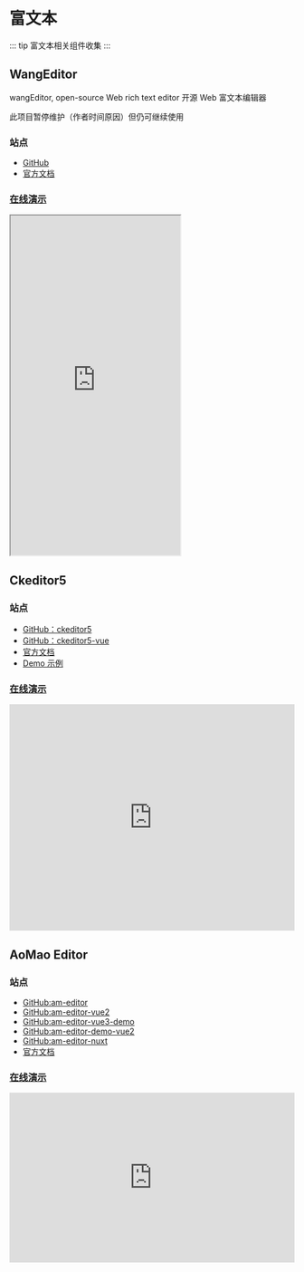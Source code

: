 <script setup>
import GithubShields from '@/components/GithubShields.vue'
</script>

# 富文本

::: tip
富文本相关组件收集
:::

## WangEditor

<GithubShields username="wangeditor-team" repository="wangEditor" />

wangEditor, open-source Web rich text editor 开源 Web 富文本编辑器

此项目暂停维护（作者时间原因）但仍可继续使用

### 站点

- [GitHub](https://github.com/wangeditor-team/wangEditor)
- [官方文档](https://www.wangeditor.com/)

### [在线演示](https://www.wangeditor.com/demo/index.html)

<iframe src="https://www.wangeditor.com/demo/index.html" style="height: 600px" />

## Tinymce-vue

<GithubShields username="tinymce" repository="tinymce-vue" />

官方 TinyMCE Vue 组件

### 站点

- [GitHub](https://github.com/tinymce/tinymce-vue)
- [官方文档](https://www.tiny.cloud/docs/tinymce/latest/)
- [Demo 示例](https://www.tiny.cloud/docs/demo/index.html)

### [在线演示](https://codepen.io/tomiaa/embed/RNbqwEq?default-tab=result)

<iframe height="600" style="width: 100%;" scrolling="no" title="TinyMCE Free Full-Featured Demo" src="https://codepen.io/tomiaa/embed/RNbqwEq?default-tab=result" frameborder="no" loading="lazy" allowtransparency="true" allowfullscreen="true">
  See the Pen <a href="https://codepen.io/tomiaa/pen/RNbqwEq">
  TinyMCE Free Full-Featured Demo</a> by tomiaa (<a href="https://codepen.io/tomiaa">@tomiaa</a>)
  on <a href="https://codepen.io">CodePen</a>.
</iframe>

## Ckeditor5

<GithubShields username="ckeditor" repository="ckeditor5" />

### 站点

- [GitHub：ckeditor5](https://github.com/ckeditor/ckeditor5)
- [GitHub：ckeditor5-vue](https://github.com/ckeditor/ckeditor5-vue)
- [官方文档](https://ckeditor.com/ckeditor-5/)
- [Demo 示例](https://ckeditor.com/ckeditor-5/demo/)

### [在线演示](https://codepen.io/tomiaa/embed/xbKQxep?default-tab=result)

<iframe height="400" style="width: 100%;" scrolling="no" title="富文本編輯器ckeditor vue版: w-ckeditor-vue" src="https://codepen.io/tomiaa/embed/xbKQxep?default-tab=result" frameborder="no" loading="lazy" allowtransparency="true" allowfullscreen="true">
  See the Pen <a href="https://codepen.io/tomiaa/pen/xbKQxep">
  富文本編輯器ckeditor vue版: w-ckeditor-vue</a> by tomiaa (<a href="https://codepen.io/tomiaa">@tomiaa</a>)
  on <a href="https://codepen.io">CodePen</a>.
</iframe>

## AoMao Editor

<GithubShields username="red-axe" repository="am-editor" />

### 站点

- [GitHub:am-editor](https://github.com/red-axe/am-editor)
- [GitHub:am-editor-vue2](https://github.com/zb201307/am-editor-vue2)
- [GitHub:am-editor-vue3-demo](https://github.com/red-axe/am-editor-vue3-demo)
- [GitHub:am-editor-demo-vue2](https://github.com/big-camel/am-editor-demo-vue2)
- [GitHub:am-editor-nuxt](https://github.com/big-camel/am-editor-nuxt)
- [官方文档](https://editor.aomao.com/)

### [在线演示](https://codepen.io/Metroslim/embed/yLNQXmY?default-tab=result)

<iframe height="300" style="width: 100%;" scrolling="no" title="TinyMCE For AM Editor" src="https://codepen.io/Metroslim/embed/yLNQXmY?default-tab=result" frameborder="no" loading="lazy" allowtransparency="true" allowfullscreen="true">
  See the Pen <a href="https://codepen.io/Metroslim/pen/yLNQXmY">
  TinyMCE For AM Editor</a> by Arnaud MASSON (<a href="https://codepen.io/Metroslim">@Metroslim</a>)
  on <a href="https://codepen.io">CodePen</a>.
</iframe>

